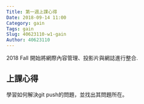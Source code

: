 ```yaml
---
Title: 第一週上課心得
Date: 2018-09-14 11:00
Category: gain
Tags: gain
Slug: 40623110-w1-gain
Author: 40623110
---
```


2018 Fall 開始將網際內容管理、投影片與網誌進行整合.

<!-- PELICAN_END_SUMMARY -->

上課心得
----

學習如何解決git push的問題，並找出其問題所在。 